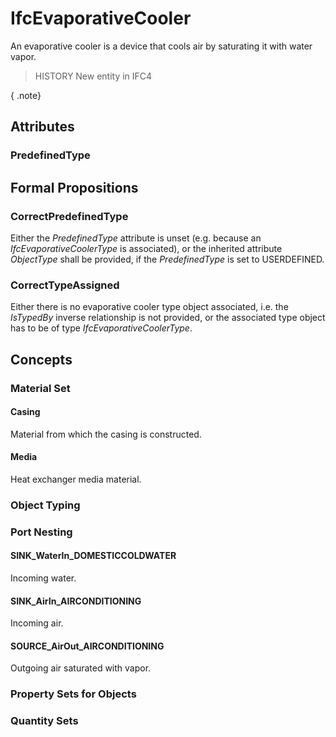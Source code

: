# IfcEvaporativeCooler

An evaporative cooler is a device that cools air by saturating it with water vapor.

> HISTORY New entity in IFC4

{ .note}
>

## Attributes

### PredefinedType


## Formal Propositions

### CorrectPredefinedType
Either the _PredefinedType_ attribute is unset (e.g. because an _IfcEvaporativeCoolerType_ is associated), or the inherited attribute _ObjectType_ shall be provided, if the _PredefinedType_ is set to USERDEFINED.

### CorrectTypeAssigned
Either there is no evaporative cooler type object associated, i.e. the _IsTypedBy_ inverse relationship is not provided, or the associated type object has to be of type _IfcEvaporativeCoolerType_.

## Concepts

### Material Set



#### Casing

Material from which the casing is constructed.

#### Media

Heat exchanger media material.

### Object Typing



### Port Nesting



#### SINK_WaterIn_DOMESTICCOLDWATER

Incoming water.

#### SINK_AirIn_AIRCONDITIONING

Incoming air.

#### SOURCE_AirOut_AIRCONDITIONING

Outgoing air saturated with vapor.

### Property Sets for Objects



### Quantity Sets



